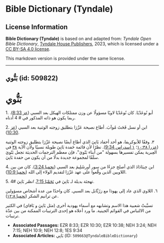 # Bible Dictionary (Tyndale)

## License Information

**Bible Dictionary (Tyndale)** is based on and adapted from: _Tyndale Open Bible Dictionary_, [Tyndale House Publishers](https://tyndaleopenresources.com/), 2023, which is licensed under a [CC BY-SA 4.0 license](https://creativecommons.org/licenses/by-sa/4.0/legalcode.en).

This markdown version is provided under the same license.



--------------------------------

## بَنُّوي (id: 509822)

بَنُّوي
=======

1\. أبو نُوعَدْيَا. كان نُوعَدْيَا لاويًا مسؤولًا عن وزن ممتلكات الهيكل بعد السبي ([عز 8:33](https://ref.ly/Ezra8:33)). ربما يكون هو ذاته المذكور في \# 4 أدناه.

2\. ابن أو نسل فَحَثَ مُوآبَ. أطاع نصيحة عَزْرَا بتطليق زوجته الوثنية بعد السبي ([عز 10:30](https://ref.ly/Ezra10:30)).

٣. وفقًا للأبوكريفا، هو أحد أحفاد بَانِيَ الذي أطاع أيضًا نصيحة عَزْرَا بتطليق زوجته الوثنية ([عزرا ١٠:٣٨](https://ref.ly/Ezra10:38)؛ [١ إسدراس 9:34](https://ref.ly/1Esd9:34)). نظرًا لأن قائمة حَفدة بَانِيَ طويلة نسبيًا ولأن الآية [٣٨](https://ref.ly/Ezra10:38) في العِبرية يمكن تفسيرها بسهولة "من أبناء بَنّويَ"، فإن معظم الترجمات الحديثة تجعل بَنّويَ سلَفًا لمجموعة جديدة بدلًا من أن يكون من حفدة بَانِيَ.

4\. ابن حِينَادَادَ الذي أصلح جزءًا من سور أورشَلِيمَ بعد السبي ([نحميا 3:24](https://ref.ly/Neh3:24)). كان من بين اللاويين الذين وقَّعوا على عهد عَزْرَا لتقديم الولاء إلى الله ([نحميا 10:9](https://ref.ly/Neh10:9)).

5\. تهجئة بديلة لـ بَانِيَ في [نَحَمْيَا 7:15](https://ref.ly/Neh7:15). *انظر* بَانِيَ \#4.

٦. اللاوي الذي عاد إلى يهوذا مع زرُبَّابل بعد السبي. كان واحدًا من عدة أشخاص مسؤولين عن ترانيم الشكر ([نحميا ١٢:٨](https://ref.ly/Neh12:8)).

تسبَّبتْ شعبية هذا الاسم وتشابهه مع أسماء يهودية أخرى (مثل بَانِيَ و بَافاي) في الكثير من الالتباس في القوائم الجينية. ما ورد أعلاه هو إحدى الترتيبات الممكنة من بين عدّة ترتيبات.

* **Associated Passages:** EZR 8:33; EZR 10:30; EZR 10:38; NEH 3:24; NEH 7:15; NEH 10:9; NEH 12:8; 1ES 9:34
* **Associated Articles:** بَانِي (ID: `509663@TyndaleBibleDictionary`)

